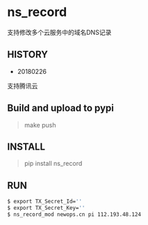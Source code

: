 # ns_record

支持修改多个云服务中的域名DNS记录

## HISTORY

* 20180226

支持腾讯云

## Build and upload to pypi

> make push

## INSTALL

> pip install ns_record

## RUN

```bash
$ export TX_Secret_Id=''
$ export TX_Secret_Key=''
$ ns_record_mod newops.cn pi 112.193.48.124
```
